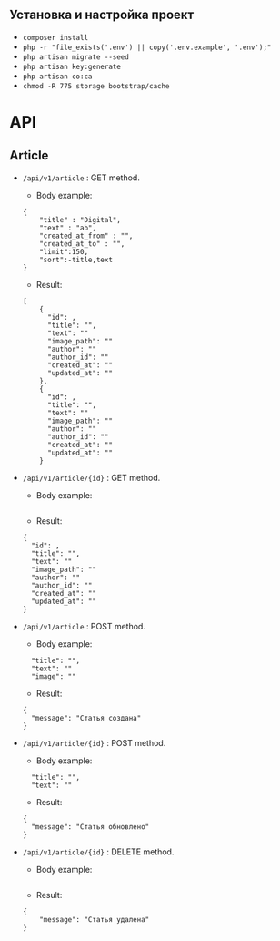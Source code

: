 ## Установка и настройка проект

- `composer install`
- `php -r "file_exists('.env') || copy('.env.example', '.env');"`
- `php artisan migrate --seed`
- `php artisan key:generate`
- `php artisan co:ca`
- `chmod -R 775 storage bootstrap/cache`

# API

## Article

- `/api/v1/article` : GET method.
    - Body example:
    ```
    {
        "title" : "Digital",
        "text" : "ab",
        "created_at_from" : "",
        "created_at_to" : "",
        "limit":150,
        "sort":-title,text
    }
    ```
    - Result:
    ```
    [
        {
          "id": ,
          "title": "",
          "text": ""
          "image_path": ""
          "author": ""
          "author_id": ""
          "created_at": ""
          "updated_at": ""
        },
        {
          "id": ,
          "title": "",
          "text": ""
          "image_path": ""
          "author": ""
          "author_id": ""
          "created_at": ""
          "updated_at": ""
        }
    ```

- `/api/v1/article/{id}` : GET method.
    - Body example:
    ```
    ```
    - Result:
    ```
    {
      "id": ,
      "title": "",
      "text": ""
      "image_path": ""
      "author": ""
      "author_id": ""
      "created_at": ""
      "updated_at": ""
    }
    ```
- `/api/v1/article` : POST method.
    - Body example:
    ```
      "title": "",
      "text": ""
      "image": ""
    ```
    - Result:
    ```
    {
      "message": "Статья создана"
    }
    ```
- `/api/v1/article/{id}` : POST method.
    - Body example:
    ```
      "title": "",
      "text": ""
    ```
    - Result:
    ```
    {
      "message": "Статья обновлено"
    }
    ```
  
- `/api/v1/article/{id}` : DELETE method.
    - Body example:
    ```
    ```
    - Result:
    ```
    {
        "message": "Статья удалена"
    }
    ```
